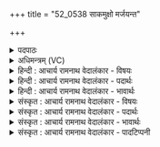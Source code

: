 +++
title = "52_0538 साकमुक्षो मर्जयन्त"

+++
<details><summary>पदपाठः</summary>

सा꣣कमु꣡क्षः꣢। सा꣣कम्। उ꣡क्षः꣢꣯। म꣣र्जयन्त। स्व꣡सा꣢꣯रः। द꣡श꣢꣯। धी꣡र꣢꣯स्य। धी꣣त꣡यः꣢। ध꣡नु꣢꣯त्रीः। ह꣡रिः꣢꣯। प꣡रि꣢꣯। अ꣣द्रवत्। जाः꣢। सू꣡र्य꣢꣯स्य। सु। ऊ꣣र्यस्य। द्रो꣡णं꣢꣯। न꣣नक्षे। अ꣡त्यः꣢꣯। न। वा꣣जी꣢। ५३८।
</details>

<details><summary>अधिमन्त्रम् (VC)</summary>

- पवमानः सोमः
- नोधा गौतमः
- त्रिष्टुप्
- धैवतः
- पावमानं काण्डम्
</details>

<details><summary>हिन्दी : आचार्य रामनाथ वेदालंकार - विषयः</summary>

अगले मन्त्र में यह वर्णित है कि कब जीवात्मा परमात्मा को प्राप्त करता है।
</details>

<details><summary>हिन्दी : आचार्य रामनाथ वेदालंकार - पदार्थः</summary>

पदार्थान्वयभाषाः -  प्रथम—सोम ओषधि के पक्ष में। (धीरस्य) बुद्धिमान् यजमान के (साकमुक्षः) साथ मिलकर सोमरस को निचोड़नेवाली, (धनुत्रीः) प्रेरक, (दश) दस (धीतयः) अंगुलियाँ जब सोमरस को (मर्जयन्ति) शुद्ध करती हैं, तब (सूर्यस्य) सूर्य का (जाः) पुत्र (हरिः) हरे रंग का सोमरस (पर्यद्रवत्) चारों ओर फैल जाता है। (न) जैसे (वाजी) वेगवान् (अत्यः) घोड़ा (द्रोणम्) लकड़ी से बने रथ को (ननक्षे) व्याप्त करता है अर्थात् रथ में नियुक्त होता है, वैसे ही सोमरस (द्रोणम्) द्रोणकलश में (ननक्षे) व्याप्त होता है ॥ द्वितीय—परमात्मा के पक्ष में। (धीरस्य) ध्यान में स्थित योगी की (साकमुक्षः) साथ मिलकर ज्ञानों और कर्मों से सींचनेवाली, (स्वसारः) बहिनों के समान परस्पर सहायता करनेवाली, (धनुत्रीः) प्रेरक (दश) दस (धीतयः) यम-नियम-भावनाएँ, जब (मर्जयन्त) आत्मा को शुद्ध करती हैं, तब (सूर्यस्य) परमात्मा का (जाः) पुत्र (हरिः) उन्नति के मार्ग पर जानेवाला आत्मा (पर्यद्रवत्) क्रियाशील हो जाता है, और (न) जैसे (वाजी) वेगवान् (अत्यः) घोड़ा (द्रोणम्) लकड़ी से बने रथ को (ननक्षे) प्राप्त करता है, अर्थात् उसमें जुड़ता है, वैसे ही वह आत्मा (द्रोणम्) क्रियाशील परमात्मा-रूप द्रोणकलश को (ननक्षे) प्राप्त कर लेता है ॥६॥ इस मन्त्र में श्लेषालङ्कार है। ‘द्रोणं ननक्षे अत्यो न वाजी’ में श्लिष्टोपमा है। सकार-धकार-नकार तथा रेफ की अनेक बार आवृत्ति में वृत्त्यनुप्रास है ॥६॥
</details>

<details><summary>हिन्दी : आचार्य रामनाथ वेदालंकार - भावार्थः</summary>

भावार्थभाषाः -  अंगुलियों से परिशुद्ध सोमरस जैसे द्रोणकलश को प्राप्त करता है, वैसे ही यम-नियम की भावनाओं से परिशुद्ध हुआ जीवात्मा परमात्मा को प्राप्त करता है ॥६॥
</details>

<details><summary>संस्कृत : आचार्य रामनाथ वेदालंकार - विषयः</summary>

अथ कदा जीवात्मा परमात्मानं प्राप्नोतीत्याह।
</details>

<details><summary>संस्कृत : आचार्य रामनाथ वेदालंकार - पदार्थः</summary>

पदार्थान्वयभाषाः -  प्रथमः—सोमौषधिपरः। (धीरस्य) धीमतो यागकर्तुः (साकमुक्षः) साकं सह मिलित्वा उक्षन्ति सिञ्चन्ति निश्च्योतयन्ति सोमरसं यास्ताः (स्वसारः) भगिन्यः, भगिनीवत् सह मिलिताः, (धनुत्रीः२) धनुत्र्यः प्रेरयित्र्यः। धिन्वन्ति प्रीणयन्ति यास्ताः। धिवि प्रीणने, जसि पूर्वसवर्णदीर्घः। (दश) दशसंख्यकाः (धीतयः) अङ्गुलयः। स्वसारः, धीतयः इत्युभयमपि अङ्गुलिनामसु पठितम्। निघं० २।५। यदा सोमम् (मर्जयन्त) शोधयन्ति। मृजू शौचालङ्कारयो चुरादिः। लडर्थे लङ्। अमार्जयन्त इति प्राप्ते अडागमाभावश्छान्दसः, वृद्धिस्थाने गुणश्च। तदा (सूर्यस्य) आदित्यस्य (जाः३) अपत्यम्। जाः इत्यपत्यनाम। निघं० २।२। (हरिः) हतिवर्णः सोमरसः। हरिः सोमो हरितवर्णः इति निरुक्तम् ४।१९। (पर्यद्रवत्) परितो विस्तीर्यते। किञ्च (वाजी) वेगवान् (अत्यः न) अश्वो यथा। अत्यः, वाजी इत्युभयमपि अश्वनामसु पठितम्। निघं० १।१४। अत्र वाजी इति अत्यः इत्यस्य विशेषणत्वेन प्रयुक्तः सन् योगार्थं प्रयच्छति। यः अतति सततं व्याप्नोति अध्वानं सोऽत्यः। अत सातत्यगमने। (द्रोणम्) द्रुमयं रथम्। द्रोणं द्रुममयं भवति इति निरुक्तम् ५।२६। (ननक्षे) व्याप्नोति, तत्र युज्यते, तथैव सोमरसः (द्रोणम्) द्रोणकलशम् (ननक्षे) व्याप्नोति। नक्षतिर्व्याप्तिकर्मा। निघं० २।१८ ॥ अथ द्वितीयः—परमात्मपरः। (धीरस्य) ध्यानस्थस्य योगिनः (साकमुक्षः) साकं सह मिलित्वा उक्षन्ति सिञ्चन्ति ज्ञानैः कर्मभिश्च यास्ताः, (स्वसारः) भगिनीवत् परस्परं सहकारिण्यः, (धनुत्रीः) धनुत्र्यः प्रेरयित्र्यः (दश) दशसंख्यकाः (धीतयः) यम-नियम-भावनाः, यदा (मर्जयन्त) जीवात्मानं शोधयन्ति, तदा (सूर्यस्य) परमात्मनः (जाः) पुत्रः (हरिः) उन्नतिपथे यः ह्रियते स जीवात्मा (पर्यद्रवत्) परिद्रवति, समन्ततः क्रियाशीलो भवति। किञ्च (वाजी) वेगवान् (अत्यः न) अश्वो यथा (द्रोणम्) द्रुमयं रथम् (ननक्षे) प्राप्नोति, तत्र युज्यते इत्यर्थः, तथैव स जीवात्मा (द्रोणम्) क्रियाशीलं परमात्मानम्। गत्यर्थाद् द्रवतेः ‘कृवृजृसि’ उ० ३।१० इति नः प्रत्ययः। (ननक्षे) प्राप्नोति ॥६॥ अत्र श्लेषालङ्कारः। ‘द्रोणं ननक्षे अत्यो न वाजी’ इत्यत्र श्लिष्टोपमा। सकार-धकार-नकार-रेफाणामसकृदावर्तनाद् वृत्त्यनुप्रासः ॥६॥
</details>

<details><summary>संस्कृत : आचार्य रामनाथ वेदालंकार - भावार्थः</summary>

भावार्थभाषाः -  दशाङ्गुलिभिः परिशोधितः सोमरसो यथा द्रोणकलशं व्याप्नोति तथैव यमनियमभावनाभिः परिशोधितो जीवात्मा परमात्मानं प्राप्नोति ॥६॥
</details>

<details><summary>संस्कृत : आचार्य रामनाथ वेदालंकार - पादटिप्पनी</summary>

टिप्पणी:   १. ऋ० ९।९३।१, साम० १४१८। २. धनुत्रीः धनुः त्रायन्त्यः—इति वि०। धिनोतेर्धनुत्र्यः प्रीणयित्र्यः धन्वतेर्वा गतिकर्मणः, प्राप्नुवन्त्यः प्राप्तव्यानि—इति भ०। ३. जाः जनयिता सूर्यस्य। जन जनने इत्यस्माद् धातोर्विटि प्रत्यये ‘विड्वनोरनुनासिकस्यात्’ इति आकारः। जनिताग्नेर्जनिता सूर्यस्य (ऋ० ६।९६।५) इति च भवति—इति भ०।
</details>